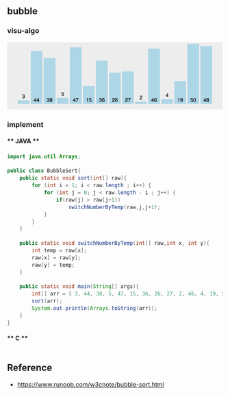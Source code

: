## bubble

### visu-algo
![](/.images/algo/sort/bubble-sort-01.gif)

### implement
<!-- tabs:start -->

#### ** JAVA **
```java
import java.util.Arrays;

public class BubbleSort{
    public static void sort(int[] raw){
        for (int i = 1; i < raw.length ; i++) {
            for (int j = 0; j < raw.length - i ; j++) {
                if(raw[j] > raw[j+1])
                    switchNumberByTemp(raw,j,j+1);
            }
        }
    }

    public static void switchNumberByTemp(int[] raw,int x, int y){
        int temp = raw[x];
        raw[x] = raw[y];
        raw[y] = temp;
    }

    public static void main(String[] args){
        int[] arr = { 3, 44, 38, 5, 47, 15, 36, 26, 27, 2, 46, 4, 19, 50, 48 };
        sort(arr);
        System.out.println(Arrays.toString(arr));
    }
}
```

#### ** C **
```c

```
<!-- tabs:end -->


## Reference
* https://www.runoob.com/w3cnote/bubble-sort.html